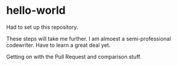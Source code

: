 # hello-world
Had to set up this repository.

These steps will take me further.
I am almoest a semi-professional codewriter. 
Have to learn a great deal yet.

Getting on with the Pull Request and comparison stuff.
